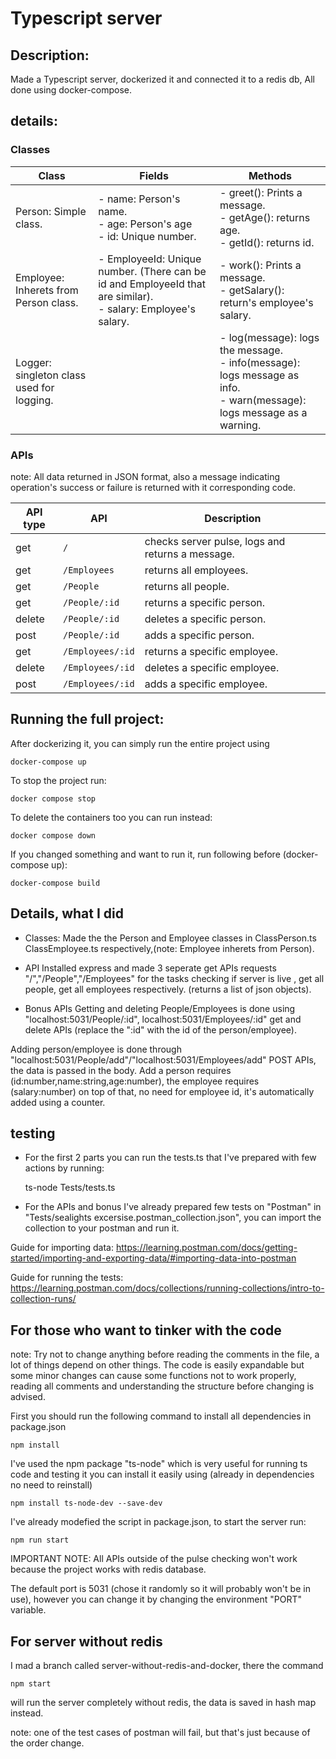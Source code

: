 # Typescript server
## Description:
Made a Typescript server, dockerized it and connected it to a redis db, All done using docker-compose.


## details:
### Classes

Class  | Fields |  Methods
--- | --- | ---
Person: Simple class.|- name: Person's name. <br />- age: Person's age <br />- id: Unique number.|- greet(): Prints a message.<br />- getAge(): returns age. <br />- getId(): returns id.
Employee: Inherets from Person class.|- EmployeeId: Unique number. (There can be id and EmployeeId that are similar).<br />- salary: Employee's salary.|- work(): Prints a message.<br />- getSalary(): return's employee's salary.
Logger: singleton class used for logging.||- log(message): logs the message.<br />- info(message): logs message as info.<br />- warn(message): logs message as a warning.


### APIs

note: All data returned in JSON format, also a message indicating operation's success or failure is returned with it corresponding code.

API type  | API |   Description
--- | --- | ---
get  | `/` | checks server pulse, logs and returns a message.
get  | `/Employees` | returns all employees.
get  | `/People` | returns all people.
get  | `/People/:id` | returns a specific person.
delete  | `/People/:id` | deletes a specific person.
post  | `/People/:id` | adds a specific person.
get  | `/Employees/:id` | returns a specific employee.
delete  | `/Employees/:id` | deletes a specific employee.
post  | `/Employees/:id` | adds a specific employee.

    
    
    
    

## Running the full project: 
After dockerizing it, you can simply run the entire project using

    docker-compose up

To stop the project run:

    docker compose stop

To delete the containers too you can run instead:

    docker compose down

If you changed something and want to run it, run following before (docker-compose up):

    docker-compose build


## Details, what I did

- Classes: 
Made the the Person and Employee classes in ClassPerson.ts ClassEmployee.ts respectively,(note: Employee inherets from Person).

- API
Installed express and made 3 seperate get APIs requests "/","/People","/Employees" for the tasks checking if server is live , get all people, get all employees respectively. (returns a list of json objects).

- Bonus APIs
Getting and deleting People/Employees is done using "localhost:5031/People/:id", localhost:5031/Employees/:id" get and delete APIs (replace the ":id" with the id of the person/employee).

Adding person/employee is done through "localhost:5031/People/add"/"localhost:5031/Employees/add" POST APIs, the data is passed in the body. 
Add a person requires (id:number,name:string,age:number), the employee requires (salary:number) on top of that, no need for employee id, it's automatically added using a counter.


## testing

- For the first 2 parts you can run the tests.ts that I've prepared with few actions by running:

    ts-node Tests/tests.ts



- For the APIs and bonus I've already prepared few tests on "Postman" in "Tests/sealights excersise.postman_collection.json", you can import the collection to your postman and run it.

Guide for importing data: https://learning.postman.com/docs/getting-started/importing-and-exporting-data/#importing-data-into-postman

Guide for running the tests: https://learning.postman.com/docs/collections/running-collections/intro-to-collection-runs/



## For those who want to tinker with the code

note: Try not to change anything before reading the comments in the file, a lot of things depend on other things. The code is easily expandable but some minor changes can cause some functions not to work properly, reading all comments and understanding the structure before changing is advised.



First you should run the following command to install all dependencies in package.json

    npm install
    
I've used the npm package "ts-node" which is very useful for running ts code and testing it
you can install it easily using (already in dependencies no need to reinstall)

    npm install ts-node-dev --save-dev


I've already modefied the script in package.json, to start the server run:
    
    npm run start

IMPORTANT NOTE: All APIs outside of the pulse checking won't work because the project works with redis database.

The default port is 5031 (chose it randomly so it will probably won't be in use), however you can change it by changing the environment "PORT" variable.

## For server without redis
I mad a branch called server-without-redis-and-docker, there the command 

    npm start

will run the server completely without redis, the data is saved in hash map instead.

note: one of the test cases of postman will fail, but that's just because of the order change.

